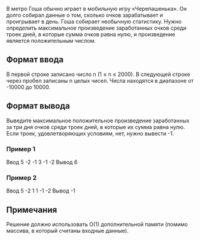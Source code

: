 В метро Гоша обычно играет в мобильную игру «‎Черепашенька». Он долго собирал данные о том, сколько очков зарабатывает и проигрывает в день. Гоша собирает необычную статистику. Нужно определить максимальное произведение заработанных очков среди троек дней, в которые сумма очков равна нулю, и произведение является положительным числом.

## Формат ввода

В первой строке записано число n (1 ≤ n ≤ 2000). В следующей строке через пробел записаны n целых чисел. Числа находятся в диапазоне от -10000 до 10000.

## Формат вывода

Выведите максимальное положительное произведение заработанных за три дня очков среди троек дней, в которые их сумма равна нулю. Если троек, удовлетворяющих условиям, нет, нужно вывести -1.

### Пример 1

Ввод
5
-2 -1 3 -1 -2
Вывод
6

### Пример 2

Ввод
5
-2 1 1 -1 -2
Вывод
-1

## Примечания

Решение должно использовать O(1) дополнительной памяти (помимо массива, в который считаны входные данные).
